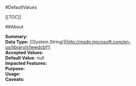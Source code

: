 #DefaultValues

[[_TOC_]]

##About

**Summary:** <remarks />  
**Data Type:** [[System.String[]|http://msdn.microsoft.com/en-us/library/s1wwdcbf]]  
**Accepted Values:**   
**Default Value:** null  
**Impacted Features:**   
**Purpose:**   
**Usage:**   
**Caveats:**   


